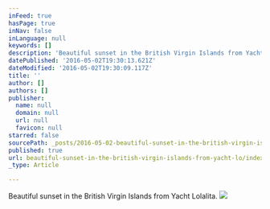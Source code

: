 ```yaml
---
inFeed: true
hasPage: true
inNav: false
inLanguage: null
keywords: []
description: 'Beautiful sunset in the British Virgin Islands from Yacht Lolalita. '
datePublished: '2016-05-02T19:30:13.621Z'
dateModified: '2016-05-02T19:30:09.117Z'
title: ''
author: []
authors: []
publisher:
  name: null
  domain: null
  url: null
  favicon: null
starred: false
sourcePath: _posts/2016-05-02-beautiful-sunset-in-the-british-virgin-islands-from-yacht-lo.md
published: true
url: beautiful-sunset-in-the-british-virgin-islands-from-yacht-lo/index.html
_type: Article

---
```

Beautiful sunset in the British Virgin Islands from Yacht Lolalita. ![](https://the-grid-user-content.s3-us-west-2.amazonaws.com/e4c1e5bd-8578-4875-b358-e9bcb4f7729a.jpg)